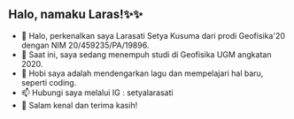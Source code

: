 ## Halo, namaku Laras!✨✨

- 👋 Halo, perkenalkan saya Larasati Setya Kusuma dari prodi Geofisika'20 dengan NIM 20/459235/PA/19896.
- 🏫 Saat ini, saya sedang menempuh studi di Geofisika UGM angkatan 2020.
- 👀 Hobi saya adalah mendengarkan lagu dan mempelajari hal baru, seperti coding.
- 📫 Hubungi saya melalui IG : setyalarasati
- 💫 Salam kenal dan terima kasih!

<!---
setyalarasati/setyalarasati is a ✨ special ✨ repository because its `README.md` (this file) appears on your GitHub profile.
You can click the Preview link to take a look at your changes.
--->
